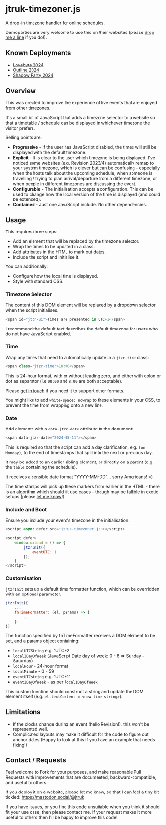 # jtruk-timezoner.js

A drop-in timezone handler for online schedules.

Demoparties are very welcome to use this on their websites (please [drop me a line](#contact--requests) if you do!).

## Known Deployments

- [Lovebyte 2024](https://lovebyte.party/#Timetable)
- [Outline 2024](https://outlinedemoparty.nl/timetable/)
- [Shadow Party 2024](https://shadow-party.org/timetable)

## Overview

This was created to improve the experience of live events that are enjoyed from other timezones.

It's a small bit of JavaScript that adds a timezone selector to a website so that a timetable / schedule can be displayed in whichever timezone the visitor prefers.

Selling points are:

- **Progressive** - If the user has JavaScript disabled, the times will still be displayed with the default timezone.
- **Explicit** - It is clear to the user which timezone is being displayed. I've noticed some websites (e.g. Revision 2023/4) automatically remap to your system timezone, which is clever but can be confusing - especially when the hosts talk about the upcoming schedule, when someone is travelling / trying to plan arrival/departure from a different timezone, or when people in different timezones are discussing the event.
- **Configurable** - The initialisation accepts a configuration. This can be used to change how the local version of the time is displayed (and could be extended).
- **Contained** - Just one JavaScript include. No other dependencies.

## Usage

This requires three steps:

- Add an element that will be replaced by the timezone selector.
- Wrap the times to be updated in a class.
- Add attributes in the HTML to mark out dates.
- Include the script and initialise it.

You can additionally:

- Configure how the local time is displayed.
- Style with standard CSS.

### Timezone Selector

The content of this DOM element will be replaced by a dropdown selector when the script initialises.

```javascript
<span id="jtzr-ui">Times are presented in UTC+1</span>
```

I recommend the default text describes the default timezone for users who do not have JavaScript enabled.

### Time

Wrap any times that need to automatically update in a `jtzr-time` class:

```javascript
<span class="jtzr-time">10:00</span>
```

This is 24-hour format, with or without leading zero, and either with colon or dot as separator (i.e `08:00` and `8.00` are both acceptable).

Please [get in touch](#contact--requests) if you need it to support other formats.

You might like to add `white-space: nowrap` to these elements in your CSS, to prevent the time from wrapping onto a new line.

### Date

Add elements with a `data-jtzr-date` attribute to the document:

```javascript
<span data-jtzr-date="2024-05-11"></span>
```

This is required so that the script can add a day clarification, e.g. `(on Monday)`, to the end of timestamps that spill into the next or previous day.

It may be added to an earlier sibling element, or directly on a parent (e.g. the `table` containing the schedule).

It receives a sensible date format "YYYY-MM-DD"... sorry Americans! =)

The time stamps will pick up these markers from earlier in the HTML - there is an algorithm which should fit use cases - though may be fallible in exotic setups (please [let me know](#contact--requests)!).

### Include and Boot

Ensure you include your event's timezone in the initialisation:

```javascript
<script async defer src="jtruk-timezoner.js"></script>

<script defer>
    window.onload = () => {
        jtzrInit({
            eventUTC: 1
        });
    }
</script>
```

### Customisation

`jtzrInit` sets up a default time formatter function, which can be overridden with an optional parameter.

```javascript
jtzrInit({
    ...
    fnTimeFormatter: (el, params) => {
        ...
    }
})
```

The function specified by fnTimeFormatter receives a DOM element to be set, and a params object containing:

- `localUTCString` e.g. 'UTC+2'
- `localIDayOfWeek` (JavaScript Date day of week: 0 - 6 => Sunday - Saturday)
- `localHour` - 24-hour format
- `localMinute` - 0 - 59
- `eventUTCstring` e.g. 'UTC+1'
- `eventIDayOfWeek` - as per `localIDayOfWeek`

This custom function should construct a string and update the DOM element itself (e.g. `el.textContent = <new time string>`).

## Limitations

- If the clocks change during an event (hello Revision!), this won't be represented well.
- Complicated layouts may make it difficult for the code to figure out anchor dates (Happy to look at this if you have an example that needs fixing!)

## Contact / Requests

Feel welcome to Fork for your purposes, and make reasonable Pull Requests with improvements that are documented, backward-compatible, and useful to others.

If you deploy it on a website, please let me know, so that I can feel a tiny bit tickled: https://mastodon.social/@jtruk

If you have issues, or you find this code unsuitable when you think it should fit your use case, then please contact me. If your request makes it more useful to others then I'll be happy to improve this code!
